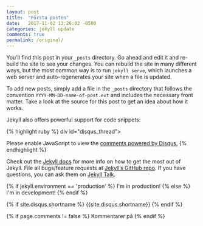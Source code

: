 ```yaml
---
layout: post
title:  "Första posten"
date:   2017-11-02 13:26:02 -0500
categories: jekyll update
comments: true
permalink: /original/
---
```

You’ll find this post in your `_posts` directory. Go ahead and edit it and re-build the site to see your changes. You can rebuild the site in many different ways, but the most common way is to run `jekyll serve`, which launches a web server and auto-regenerates your site when a file is updated.

To add new posts, simply add a file in the `_posts` directory that follows the convention `YYYY-MM-DD-name-of-post.ext` and includes the necessary front matter. Take a look at the source for this post to get an idea about how it works.

Jekyll also offers powerful support for code snippets:

{% highlight ruby %}
div id="disqus_thread"></div>
<script>
    /**
     *  RECOMMENDED CONFIGURATION VARIABLES: EDIT AND
     *  UNCOMMENT THE SECTION BELOW TO INSERT DYNAMIC
     *  VALUES FROM YOUR PLATFORM OR CMS.
     *  LEARN WHY DEFINING THESE VARIABLES IS IMPORTANT:
     *  https://disqus.com/admin/universalcode/#configuration-variables
     */

    var disqus_config = function () {
      this.page.url = Pcanonical URL variable;
      this.page.identifier = PAGE_IDENTIFIER;
    };

    (function() {
        var d = document, s = d.createElement('script');

         // IMPORTANT: Replace EXAMPLE with your forum shortname!
        s.src = 'https://EXAMPLE.disqus.com/embed.js';

        s.setAttribute('data-timestamp', +new Date());
        (d.head || d.body).appendChild(s);
    })();
</script>
<noscript>Please enable JavaScript to view the <a href="https://disqus.com/?ref_noscript" rel="nofollow">comments powered by Disqus.</a></noscript>
{% endhighlight %}

Check out the [Jekyll docs][jekyll-docs] for more info on how to get the most out of Jekyll. File all bugs/feature requests at [Jekyll’s GitHub repo][jekyll-gh]. If you have questions, you can ask them on [Jekyll Talk][jekyll-talk].

[jekyll-docs]: https://jekyllrb.com/docs/home
[jekyll-gh]:   https://github.com/jekyll/jekyll
[jekyll-talk]: https://talk.jekyllrb.com/

{% if jekyll.environment == 'production' %}
  I'm in production!
{% else %} 
  I'm in development!
{% endif %}

{% if site.disqus.shortname %}
  {{site.disqus.shortname}}
{% endif %}

{% if page.comments != false %}
  Kommentarer på
{% endif %}